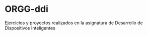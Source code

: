# ORGG-ddi
Ejercicios y proyectos realizados en la asignatura de Desarrollo de Dispositivos Inteligentes

